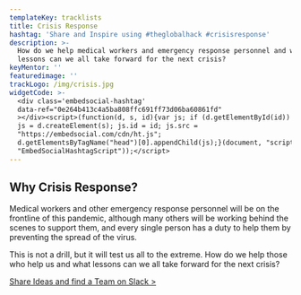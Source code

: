 ```yaml
---
templateKey: tracklists
title: Crisis Response
hashtag: 'Share and Inspire using #theglobalhack #crisisresponse'
description: >-
  How do we help medical workers and emergency response personnel and what
  lessons can we all take forward for the next crisis?
keyMentor: ''
featuredimage: ''
trackLogo: /img/crisis.jpg
widgetCode: >-
  <div class='embedsocial-hashtag'
  data-ref="0e264b413c4a5ba808ffc691ff73d06ba60861fd"
  ></div><script>(function(d, s, id){var js; if (d.getElementById(id)) {return;}
  js = d.createElement(s); js.id = id; js.src =
  "https://embedsocial.com/cdn/ht.js";
  d.getElementsByTagName("head")[0].appendChild(js);}(document, "script",
  "EmbedSocialHashtagScript"));</script>
---
```

## Why Crisis Response?

Medical workers and other emergency response personnel will be on the frontline of this pandemic, although many others will be working behind the scenes to support them, and every single person has a duty to help them by preventing the spread of the virus.

This is not a drill, but it will test us all to the extreme. How do we help those who help us and what lessons can we all take forward for the next crisis?

[Share Ideas and find a Team on Slack >](http://theglobalhack.com/slack)